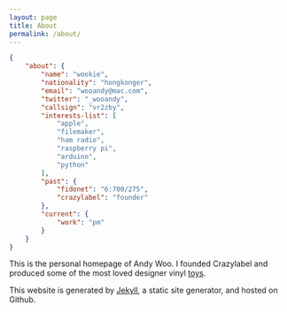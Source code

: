 ```yaml
---
layout: page
title: About
permalink: /about/
---
```


```json
{
	"about": {
		"name": "wookie",
		"nationality": "hongkonger",
		"email": "wooandy@mac.com",
		"twitter": "_wooandy",
		"callsign": "vr2zby",
		"interests-list": [
			"apple",
			"filemaker",
			"ham radio",
			"raspberry pi",
			"arduino",
			"python"
		],
		"past": {
			"fidonet": "6:700/275",
			"crazylabel": "founder"
		},
		"current": {
			"work": "pm"
		}
	}
}
```

This is the personal homepage of Andy Woo. I founded Crazylabel and produced some of the most loved designer vinyl [toys](https://www.google.com.hk/search?q=crazylabel&source=lnms&tbm=isch&sa=X&ved=0ahUKEwjNn4--z93WAhXJEpQKHSALD-AQ_AUICigB&biw=1243&bih=712&dpr=2).

This website is generated by [Jekyll](https://jekyllrb.com), a static site generator, and hosted on Github.
